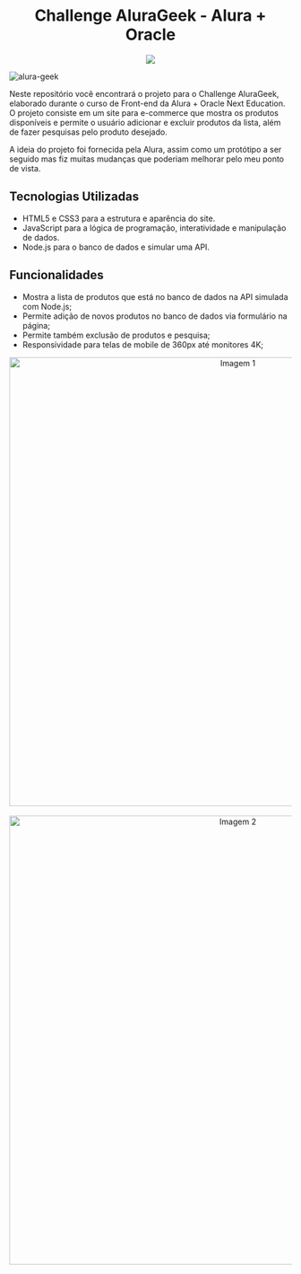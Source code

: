<h1 align="center">Challenge AluraGeek - Alura + Oracle</h1>
<p align="center">
<img src="https://github.com/user-attachments/assets/be30f88b-9921-4783-9398-382d25ba04ed">

![alura-geek](https://github.com/user-attachments/assets/a3180633-03cf-46b8-a104-5d68d5f0e9e3)
</p>

Neste repositório você encontrará o projeto para o Challenge AluraGeek, elaborado durante o curso de Front-end da Alura + Oracle Next Education.
O projeto consiste em um site para e-commerce que mostra os produtos disponíveis e permite o usuário adicionar e excluir produtos da lista, além de fazer pesquisas pelo produto desejado.

A ideia do projeto foi fornecida pela Alura, assim como um protótipo a ser seguido mas fiz muitas mudanças que poderiam melhorar pelo meu ponto de vista.

## Tecnologias Utilizadas
* HTML5 e CSS3 para a estrutura e aparência do site.
* JavaScript para a lógica de programação, interatividade e manipulação de dados.
* Node.js para o banco de dados e simular uma API.

## Funcionalidades
* Mostra a lista de produtos que está no banco de dados na API simulada com Node.js;
* Permite adição de novos produtos no banco de dados via formulário na página;
* Permite também exclusão de produtos e pesquisa;
* Responsividade para telas de mobile de 360px até monitores 4K;

<p align="center">
  <img src="https://github.com/user-attachments/assets/d02f1e5b-f0b2-4896-8f63-8df454661393" alt="Imagem 1" height="800">&nbsp;&nbsp;&nbsp;&nbsp;&nbsp;&nbsp;&nbsp;&nbsp;&nbsp;&nbsp;&nbsp;&nbsp;&nbsp;
  <img src="https://github.com/user-attachments/assets/d868c586-ab5a-4412-a897-da857d643b46" alt="Imagem 2" height="800">
</p>
